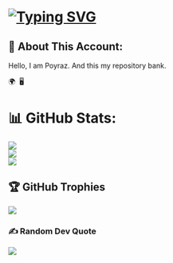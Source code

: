 
[![Typing SVG](https://readme-typing-svg.demolab.com?font=Fira+Code&size=25&pause=1000&center=false&vCenter=false&width=500&lines=HELLO!;I'm+b9reas;Repositories+Here)](https://git.io/typing-svg)
=======================

💫 About This Account: 
--------------------

Hello, I am Poyraz. And this my repository bank.

🌍  🖥️ 



# 📊 GitHub Stats:
![](https://github-readme-stats.vercel.app/api?username=poyrazozbeg&theme=gotham&hide_border=true&include_all_commits=false&count_private=true)<br/>
![](https://github-readme-streak-stats.herokuapp.com/?user=poyrazozbeg&theme=gotham&hide_border=true)<br/>
![](https://github-readme-stats.vercel.app/api/top-langs/?username=poyrazozbeg&theme=gotham&hide_border=true&include_all_commits=false&count_private=true&layout=compact)

## 🏆 GitHub Trophies
![](https://github-profile-trophy.vercel.app/?username=poyrazozbeg&theme=apprentice&no-frame=true&no-bg=false&margin-w=4)

### ✍️ Random Dev Quote
![](https://quotes-github-readme.vercel.app/api?type=horizontal&theme=tokyonight)
